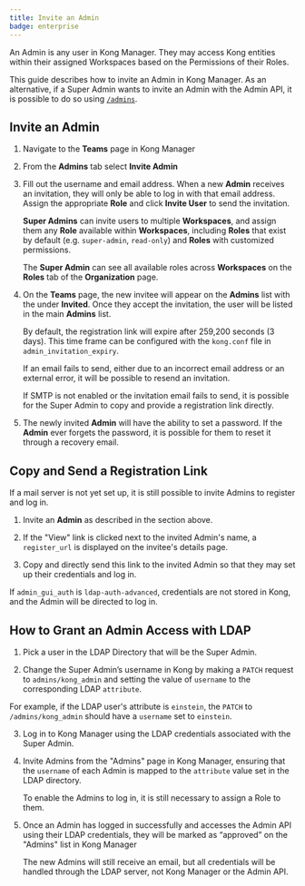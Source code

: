 ```yaml
---
title: Invite an Admin
badge: enterprise
---
```


An Admin is any user in Kong Manager. They may access
Kong entities within their assigned Workspaces based
on the Permissions of their Roles.

This guide describes how to invite an Admin in Kong
Manager. As an alternative, if a Super Admin wants to
invite an Admin with the Admin API, it is possible to
do so using
[`/admins`](/gateway/{{page.release}}/admin-api/admins/reference/#invite-an-admin).

## Invite an Admin

1. Navigate to the **Teams** page in Kong Manager

2. From the **Admins** tab select **Invite Admin**

3. Fill out the username and email address. When a new **Admin** receives an
invitation, they will only be able to log in with that email address. Assign the appropriate **Role** and click **Invite User** to send the invitation.

     **Super Admins** can invite users to multiple **Workspaces**, and
    assign them any **Role** available within **Workspaces**, including **Roles** that exist by default (e.g. `super-admin`, `read-only`) and **Roles** with customized permissions.

    The **Super Admin** can see all available roles across
    **Workspaces** on the **Roles** tab of the **Organization** page.


4. On the **Teams** page, the new invitee will appear on the **Admins** list with the under **Invited**. Once they accept the invitation, the user will be listed in the main **Admins** list.

    By default, the registration link will expire after 259,200
    seconds (3 days). This time frame can be configured with the `kong.conf`
    file in `admin_invitation_expiry`.

    If an email fails to send, either due to an incorrect email
    address or an external error, it will be possible to resend an invitation.

    If SMTP is not enabled or the invitation email fails to send,
    it is possible for the Super Admin to copy and provide a registration link
    directly.

5. The newly invited **Admin** will have the ability to set a password. If the **Admin** ever forgets the password, it is possible for them to reset it through a recovery email.


## Copy and Send a Registration Link

If a mail server is not yet set up, it is still possible to invite Admins to register and log in.

1. Invite an **Admin** as described in the section above.

2. If the "View" link is clicked next to the invited Admin's name, a
    `register_url` is displayed on the invitee's details page.

3. Copy and directly send this link to the invited Admin so that they may set
    up their credentials and log in.

If `admin_gui_auth` is `ldap-auth-advanced`, credentials are not stored in Kong, and the Admin will be directed to log in.

## How to Grant an Admin Access with LDAP

1. Pick a user in the LDAP Directory that will be the Super Admin.

2. Change the Super Admin’s username in Kong by making a `PATCH` request to
`admins/kong_admin` and setting the value of `username` to the corresponding
LDAP `attribute`.

For example, if the LDAP user's attribute is `einstein`,
the `PATCH` to `/admins/kong_admin` should have a `username` set to `einstein`.

3. Log in to Kong Manager using the LDAP credentials associated with the Super
Admin.

4. Invite Admins from the "Admins" page in Kong Manager, ensuring that the
`username` of each Admin is mapped to the `attribute` value set in the LDAP
directory.

    To enable the Admins to log in, it is still necessary
    to assign a Role to them.

5. Once an Admin has logged in successfully and accesses the Admin API using
their LDAP credentials, they will be marked as “approved” on the "Admins" list
in Kong Manager

    The new Admins will still receive an email, but all
    credentials will be handled through the LDAP server, not Kong Manager
    or the Admin API.
